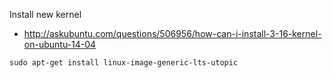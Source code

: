 
Install new kernel

- http://askubuntu.com/questions/506956/how-can-i-install-3-16-kernel-on-ubuntu-14-04

```
sudo apt-get install linux-image-generic-lts-utopic
```
